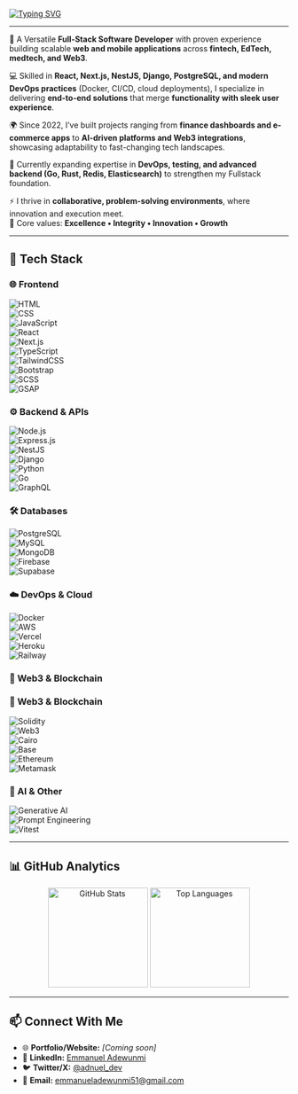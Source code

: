 <!-- Banner / Typing Effect -->
[![Typing SVG](https://readme-typing-svg.herokuapp.com?font=Fira+Code&size=28&duration=3000&pause=1000&color=00F7FF&center=true&vCenter=true&width=1000&lines=Hi%2C+I'm+Emmanuel+Adewunmi+(Adenuel);Full-Stack+Developer;Building+Web+%26+Mobile+Apps;FinTech+%7C+EdTech+%7C+MedTech+%7C+Web3;Lover+of+AI+%26+DevOps)](https://git.io/typing-svg)

---

 

🚀 A Versatile **Full-Stack Software Developer** with proven experience building scalable **web and mobile applications** across **fintech, EdTech, medtech, and Web3**.  

💻 Skilled in **React, Next.js, NestJS, Django, PostgreSQL, and modern DevOps practices** (Docker, CI/CD, cloud deployments), I specialize in delivering **end-to-end solutions** that merge **functionality with sleek user experience**.  

🌍 Since 2022, I’ve built projects ranging from **finance dashboards and e-commerce apps** to **AI-driven platforms and Web3 integrations**, showcasing adaptability to fast-changing tech landscapes.  

🔧 Currently expanding expertise in **DevOps, testing, and advanced backend (Go, Rust, Redis, Elasticsearch)** to strengthen my Fullstack foundation.  

⚡ I thrive in **collaborative, problem-solving environments**, where innovation and execution meet.  
📌 Core values: **Excellence • Integrity • Innovation • Growth**  

---

## 🚀 Tech Stack  

### 🌐 Frontend  
![HTML](https://img.shields.io/badge/HTML5-E34F26?style=for-the-badge&logo=html5&logoColor=white)  
![CSS](https://img.shields.io/badge/CSS3-1572B6?style=for-the-badge&logo=css3&logoColor=white)  
![JavaScript](https://img.shields.io/badge/JavaScript-323330?style=for-the-badge&logo=javascript&logoColor=F7DF1E)  
![React](https://img.shields.io/badge/React-20232A?style=for-the-badge&logo=react&logoColor=61DAFB)  
![Next.js](https://img.shields.io/badge/Next.js-000000?style=for-the-badge&logo=nextdotjs&logoColor=white)  
![TypeScript](https://img.shields.io/badge/TypeScript-007ACC?style=for-the-badge&logo=typescript&logoColor=white)  
![TailwindCSS](https://img.shields.io/badge/Tailwind_CSS-38B2AC?style=for-the-badge&logo=tailwind-css&logoColor=white)  
![Bootstrap](https://img.shields.io/badge/Bootstrap-563D7C?style=for-the-badge&logo=bootstrap&logoColor=white)  
![SCSS](https://img.shields.io/badge/SCSS-CC6699?style=for-the-badge&logo=sass&logoColor=white)  
![GSAP](https://img.shields.io/badge/GSAP-88CE02?style=for-the-badge&logo=greensock&logoColor=white)  

### ⚙️ Backend & APIs  
![Node.js](https://img.shields.io/badge/Node.js-43853D?style=for-the-badge&logo=node.js&logoColor=white)  
![Express.js](https://img.shields.io/badge/Express.js-404D59?style=for-the-badge)  
![NestJS](https://img.shields.io/badge/NestJS-E0234E?style=for-the-badge&logo=nestjs&logoColor=white)  
![Django](https://img.shields.io/badge/Django-092E20?style=for-the-badge&logo=django&logoColor=green)  
![Python](https://img.shields.io/badge/Python-3776AB?style=for-the-badge&logo=python&logoColor=yellow)  
![Go](https://img.shields.io/badge/Go-00ADD8?style=for-the-badge&logo=go&logoColor=white)  
![GraphQL](https://img.shields.io/badge/GraphQL-E10098?style=for-the-badge&logo=graphql&logoColor=white)  

### 🛠 Databases  
![PostgreSQL](https://img.shields.io/badge/PostgreSQL-316192?style=for-the-badge&logo=postgresql&logoColor=white)  
![MySQL](https://img.shields.io/badge/MySQL-005C84?style=for-the-badge&logo=mysql&logoColor=white)  
![MongoDB](https://img.shields.io/badge/MongoDB-4EA94B?style=for-the-badge&logo=mongodb&logoColor=white)  
![Firebase](https://img.shields.io/badge/Firebase-FFCA28?style=for-the-badge&logo=firebase&logoColor=black)  
![Supabase](https://img.shields.io/badge/Supabase-3ECF8E?style=for-the-badge&logo=supabase&logoColor=white)  

### ☁️ DevOps & Cloud  
![Docker](https://img.shields.io/badge/Docker-2496ED?style=for-the-badge&logo=docker&logoColor=white)  
![AWS](https://img.shields.io/badge/Amazon_AWS-FF9900?style=for-the-badge&logo=amazonaws&logoColor=white)  
![Vercel](https://img.shields.io/badge/Vercel-000000?style=for-the-badge&logo=vercel&logoColor=white)  
![Heroku](https://img.shields.io/badge/Heroku-430098?style=for-the-badge&logo=heroku&logoColor=white)  
![Railway](https://img.shields.io/badge/Railway-0B0D0E?style=for-the-badge&logo=railway&logoColor=white)  

### 🔗 Web3 & Blockchain  
### 🔗 Web3 & Blockchain  
![Solidity](https://img.shields.io/badge/Solidity-363636?style=for-the-badge&logo=solidity&logoColor=white)  
![Web3](https://img.shields.io/badge/Web3-F16822?style=for-the-badge&logo=web3.js&logoColor=white)  
![Cairo](https://img.shields.io/badge/Cairo-000000?style=for-the-badge&logo=starknet&logoColor=white)  
![Base](https://img.shields.io/badge/Base-0052FF?style=for-the-badge&logo=coinbase&logoColor=white)  
![Ethereum](https://img.shields.io/badge/Ethereum-3C3C3D?style=for-the-badge&logo=ethereum&logoColor=white)  
![Metamask](https://img.shields.io/badge/Metamask-F6851B?style=for-the-badge&logo=metamask&logoColor=white)  


### 🤖 AI & Other  
![Generative AI](https://img.shields.io/badge/Generative_AI-000000?style=for-the-badge&logo=openai&logoColor=white)  
![Prompt Engineering](https://img.shields.io/badge/Prompt_Engineering-4A90E2?style=for-the-badge&logo=ai&logoColor=white)  
![Vitest](https://img.shields.io/badge/Vitest-729B1B?style=for-the-badge&logo=vitest&logoColor=white)  

---

## 📊 GitHub Analytics  

<p align="center">
  <img src="https://github-readme-stats.vercel.app/api?username=adenueltech&show_icons=true&theme=radical" alt="GitHub Stats" height="180em" />
  <img src="https://github-readme-stats.vercel.app/api/top-langs/?username=adenueltech&layout=compact&theme=radical" alt="Top Languages" height="180em" />
</p>

---

## 📫 Connect With Me  

- 🌐 **Portfolio/Website:** *[Coming soon]*  
- 💼 **LinkedIn:** [Emmanuel Adewunmi](https://www.linkedin.com/in/emmanuel-adewunmi-613512308/)  
- 🐦 **Twitter/X:** [@adnuel_dev](https://twitter.com/adnuel_dev)  
- 📧 **Email:** emmanueladewunmi51@gmail.com  
